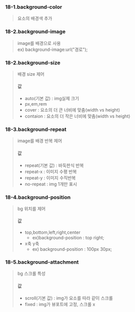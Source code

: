 ### 18-1.background-color
>요소의 배경색 추가

### 18-2.background-image
>image를 배경으로 사용  
>ex) background-image:url("경로");  

### 18-2.background-size
>배경 size 제어  
>#### 값
>- auto(기본 값) : img실제 크기
>- px,em,rem
>- cover : 요소의 더 큰 너비에 맞춤(width vs height)
>- contaion : 요소의 더 작은 너비에 맞춤(width vs height)

### 18-3.background-repeat
> image를 배경 반복 제어  
>#### 값
>- repeat(기본 값) : 바둑판식 반복  
>- repeat-x : 이미지 수평 반복  
>- repeat-y : 이미지 수직반복  
>- no-repeat : img 1개만 표시  

### 18-4.background-position
>bg 위치를 제어  
>#### 값
>- top,bottom,left,right,center  
>   - ex)background-position : top right;  
>- x축 y축  
>   - ex) background-position : 100px 30px;  

### 18-5.background-attachment
> bg 스크롤 특성  
>#### 값
>- scroll(기본 값) : img가 요소를 따라 같이 스크롤  
>- fixed : img가 뷰포트에 고정, 스크롤 x  
